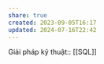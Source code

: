 ```yaml
---
share: true
created: 2023-09-05T16:17
updated: 2024-07-16T22:42
---
```

Giải pháp kỹ thuật:: [[SQL]]